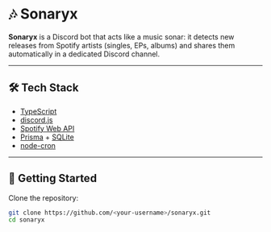 # 🎶 Sonaryx

**Sonaryx** is a Discord bot that acts like a music sonar: it detects new releases from Spotify artists (singles, EPs, albums) and shares them automatically in a dedicated Discord channel.

---

## 🛠️ Tech Stack
- [TypeScript](https://www.typescriptlang.org/)  
- [discord.js](https://discord.js.org/)  
- [Spotify Web API](https://developer.spotify.com/documentation/web-api/)  
- [Prisma](https://www.prisma.io/) + [SQLite](https://www.sqlite.org/)  
- [node-cron](https://www.npmjs.com/package/node-cron)  

---

## 🚀 Getting Started

Clone the repository:
```bash
git clone https://github.com/<your-username>/sonaryx.git
cd sonaryx
